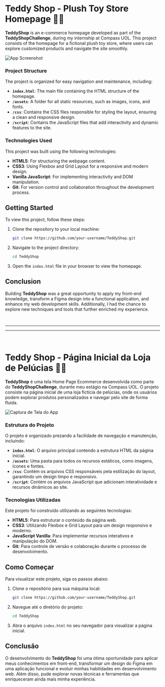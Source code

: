 # **Teddy Shop - Plush Toy Store Homepage** 🧸✨

**TeddyShop** is an e-commerce homepage developed as part of the **TeddyShopChallenge**, during my internship at Compass UOL. This project consists of the homepage for a fictional plush toy store, where users can explore customized products and navigate the site smoothly.

![App Screenshot](https://github.com/brunasanog/TeddyShopChallenge/blob/feature/final-adjust/src/assets/images/readme/readme-img.png)

### **Project Structure**

The project is organized for easy navigation and maintenance, including:

- **`index.html`**: The main file containing the HTML structure of the homepage.
- **`/assets`**: A folder for all static resources, such as images, icons, and fonts.
- **`/css`**: Contains the CSS files responsible for styling the layout, ensuring a clean and responsive design.
- **`/script`**: Contains the JavaScript files that add interactivity and dynamic features to the site.

### **Technologies Used**

This project was built using the following technologies:

- **HTML5**: For structuring the webpage content.
- **CSS3**: Using Flexbox and Grid Layout for a responsive and modern design.
- **Vanilla JavaScript**: For implementing interactivity and DOM manipulation.
- **Git**: For version control and collaboration throughout the development process.

## **Getting Started**

To view this project, follow these steps:

1. Clone the repository to your local machine:
   ```bash
   git clone https://github.com/your-username/TeddyShop.git
   ```
2. Navigate to the project directory:
   ```bash
   cd TeddyShop
   ```
3. Open the `index.html` file in your browser to view the homepage.

## **Conclusion**

Building **TeddyShop** was a great opportunity to apply my front-end knowledge, transform a Figma design into a functional application, and enhance my web development skills. Additionally, I had the chance to explore new techniques and tools that further enriched my experience.

<br>

---

---

<br>

# **Teddy Shop - Página Inicial da Loja de Pelúcias** 🧸✨

**TeddyShop** é uma tela Home Page Ecommerce desenvolvida como parte do **TeddyShopChallenge**, durante meu estágio na Compass UOL. O projeto consiste na página inicial de uma loja fictícia de pelúcias, onde os usuários podem explorar produtos personalizados e navegar pelo site de forma fluida.

![Captura de Tela do App](https://github.com/brunasanog/TeddyShopChallenge/blob/feature/final-adjust/src/assets/images/readme/readme-img.png)

### **Estrutura do Projeto**

O projeto é organizado prezando a facilidade de navegação e manutenção, incluindo:

- **`index.html`**: O arquivo principal contendo a estrutura HTML da página inicial.
- **`/assets`**: Uma pasta para todos os recursos estáticos, como imagens, ícones e fontes.
- **`/css`**: Contém os arquivos CSS responsáveis pela estilização do layout, garantindo um design limpo e responsivo.
- **`/script`**: Contém os arquivos JavaScript que adicionam interatividade e recursos dinâmicos ao site.

### **Tecnologias Utilizadas**

Este projeto foi construído utilizando as seguintes tecnologias:

- **HTML5**: Para estruturar o conteúdo da página web.
- **CSS3**: Utilizando Flexbox e Grid Layout para um design responsivo e moderno.
- **JavaScript Vanilla**: Para implementar recursos interativos e manipulação do DOM.
- **Git**: Para controle de versão e colaboração durante o processo de desenvolvimento.

## **Como Começar**

Para visualizar este projeto, siga os passos abaixo:

1. Clone o repositório para sua máquina local:
   ```bash
   git clone https://github.com/your-username/TeddyShop.git
   ```
2. Navegue até o diretório do projeto:
   ```bash
   cd TeddyShop
   ```
3. Abra o arquivo `index.html` no seu navegador para visualizar a página inicial.

## **Conclusão**

O desenvolvimento do **TeddyShop** foi uma ótima oportunidade para aplicar meus conhecimentos em front-end, transformar um design do Figma em uma aplicação funcional e evoluir minhas habilidades em desenvolvimento web. Além disso, pude explorar novas técnicas e ferramentas que enriqueceram ainda mais minha experiência.
